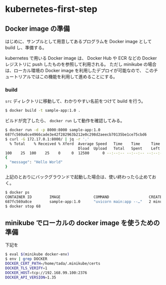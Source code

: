 # kubernetes-first-step

## Docker image の準備

はじめに、サンプルとして用意してあるプログラムを Docker image として build し、準備する。

kubernetes で用いる Docker image は、 Docker Hub や ECR などの Docker レジストリに push したものを参照して利用される。
ただし minikube の場合は、ローカル環境の Docker image を利用したデプロイが可能なので、
このチュートリアルではこの機能を利用して進めることにする。

### build

`src` ディレクトリに移動して、わかりやすい名前をつけて build を行う。

```bash
$ docker build -t sample-app:1.0 .
```

ビルドが完了したら、 `docker run` して動作を確認してみる。

```bash
$ docker run -d -p 8000:8000 sample-app:1.0
687fc569a8ce4966cade3e42f282963b212e0c298d2aeecb70135be1ce75cbd6
$ curl -G 172.17.0.1:8000/ | jq -r '.'
  % Total    % Received % Xferd  Average Speed   Time    Time     Time  Current
                                 Dload  Upload   Total   Spent    Left  Speed
100    25  100    25    0     0  12500      0 --:--:-- --:--:-- --:--:-- 12500
{
  "message": "Hello World"
}
```

上記のとおりにバックグラウンドで起動した場合は、使い終わったら止めておく。


```bash
$ docker ps
CONTAINER ID        IMAGE               COMMAND                  CREATED             STATUS              PORTS                    NAMES
687fc569a8ce        sample-app:1.0      "uvicorn main:app --…"   2 minutes ago       Up 2 minutes        0.0.0.0:8000->8000/tcp   epic_leakey
$ docker stop 68
```

## minikube でローカルの docker image を使うための準備

下記を

```bash
$ eval $(minikube docker-env)
$ env | grep DOCKER
DOCKER_CERT_PATH=/home/tada/.minikube/certs
DOCKER_TLS_VERIFY=1
DOCKER_HOST=tcp://192.168.99.100:2376
DOCKER_API_VERSION=1.35
```
